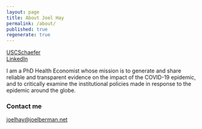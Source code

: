 ```yaml
---
layout: page
title: About Joel Hay
permalink: /about/
published: true
regenerate: true
---
```

[USCSchaefer](https://healthpolicy.usc.edu/author/joel-w-hay-ph-d/)  
[LinkedIn](https://www.linkedin.com/in/joelhay/)  

I am a PhD Health Economist whose mission is to generate and share reliable and transparent evidence on the impact of the COVID-19 epidemic, and to critically examine the institutional policies made in response to the epidemic around the globe.



### Contact me

[joelhay@joelberman.net](mailto:joelhay@joelberman.net)
